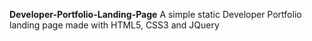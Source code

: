 **Developer-Portfolio-Landing-Page**
A simple static Developer Portfolio landing page made with HTML5, CSS3 and JQuery

